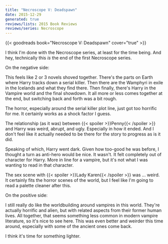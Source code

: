 ```yaml
---
title: "Necroscope V: Deadspawn"
date: 2015-12-29
generated: true
reviews/lists: 2015 Book Reviews
reviews/series: Necroscope
---
```

{{< goodreads book="Necroscope V: Deadspawn" cover="true" >}}

I think I'm done with the Necroscope series, at least for the time being. And hey, technically this _is_ the end of the first Necroscope series.  

On the negative side:  

<!--more-->

This feels like 2 or 3 novels shoved together. There's the parts on Earth where Harry tracks down a serial killer. Then there are the Wamphyri in exile in the Icelands and what they find there. Then finally, there's Harry in the Vampire world and the final showdown. It all more or less comes together at the end, but switching back and forth was a bit rough.  

The horror, especially around the serial killer plot line, just got too horrific for me. It certainly works as a shock factor I guess.  

The relationship (as it was) between  {{< spoiler >}}Penny{{< /spoiler >}}  and Harry was weird, abrupt, and ugly. Especially in how it ended. And I don't feel like it actually needed to be there for the story to progress as is it did.  

Speaking of which, Harry went dark. Given how too-good he was before, I thought a turn as anti-hero would be nice. It wasn't. It felt completely out of character for Harry. More in line for a vampire, but it's not what I was wanting to read in that character.  

The sex scene with  {{< spoiler >}}Lady Karen{{< /spoiler >}}  was ... weird. It certainly fits the horror scenes of the world, but I feel like I'm going to read a palette cleaner after this.  

On the positive side:  

I still really do like the worldbuilding around vampires in this world. They're actually horrific and alien, but with related aspects from their former human lives. All together, that seems something less common in modern vampire literature, so it's nice to see here. This was even better and weirder this time around, especially with some of the ancient ones come back.  

I think it's time for something lighter.


